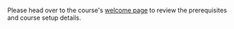 Please head over to the course's [welcome page](./00_welcome.ipynb) to review the prerequisites and course setup details.